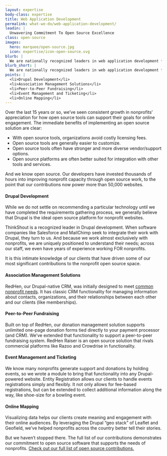 ```yaml
---
layout: expertise
body-class: expertise
title: Web Application Development
permalink: what-we-do/web-application-development/
leadin: |
  Unwavering Commitment To Open Source Excellence
class: open-source
images:
  hero: marquee/open-source.jpg
  icon: expertise/icon-open-source.svg
blurb: |
  We are nationally recognized leaders in web application development for nonprofits. Geeks at heart, we love playing on the bleeding edge of web technology, which also happens to ensure we're adding the most possible value to our clients. One thing we don't waver on is our commitment to engineering excellence and open source, as demonstrated by the more than 50,000 websites running on our contributions.
blurb_short: |
  We are nationally recognized leaders in web application development for nonprofits. Geeks at heart, we love playing on the bleeding edge of web technology.
points: |
  <li>Drupal Development</li>
  <li>Association Management Solutions</li>
  <li>Peer-to-Peer Fundraising</li>
  <li>Event Management and Ticketing</li>
  <li>Online Mapping</li>
---
```


Over the last 15 years or so, we’ve seen consistent growth in nonprofits’ appreciation for how open source tools can support their goals for online engagement. The immediate benefits of implementing an open source solution are clear:

* With open source tools, organizations avoid costly licensing fees.
* Open source tools are generally easier to customize.
* Open source tools often have stronger and more diverse vendor/support options.
* Open source platforms are often better suited for integration with other tools and services.

And we know open source. Our developers have invested thousands of hours into improving nonprofit capacity through open source work, to the point that our contributions now power more than 50,000 websites.

#### Drupal Development

While we do not settle on recommending a particular technology until we have completed the requirements gathering process, we generally believe that Drupal is the ideal open source platform for nonprofit websites.

ThinkShout is a recognized leader in Drupal development. When software companies like Salesforce and MailChimp seek to integrate their work with Drupal, they turn to us. And because we work almost exclusively with nonprofits, we are uniquely positioned to understand their needs; across our staff, we even have years of experience working FOR nonprofits.

It is this intimate knowledge of our clients that have driven some of our most significant contributions to the nonprofit open source space.

#### Association Management Solutions

RedHen, our Drupal-native CRM, was initially designed to meet [common nonprofit needs]({{site.baseurl}}/expertise/engagement-tools/). It has classic CRM functionality for managing information about contacts, organizations, and their relationships between each other and our clients (like memberships).

#### Peer-to-Peer Fundraising

Built on top of RedHen, our donation management solution supports unlimited one-page donation forms tied directly to your payment processor (and CRM). We’ve extended that functionality to support a peer-to-peer fundraising system. RedHen Raiser is an open source solution that rivals commercial platforms like Razoo and Crowdrise in functionality.

#### Event Management and Ticketing

We know many nonprofits generate support and donations by holding events, so we wrote a module to bring that functionality into any Drupal-powered website. Entity Registration allows our clients to handle events registrations simply and flexibly. It not only allows for fee-based registrations, but can be extended to collect additional information along the way, like shoe-size for a bowling event.

#### Online Mapping

Visualizing data helps our clients create meaning and engagement with their online audiences. By leveraging the Drupal “geo stack” of Leaflet and Geofield, we’ve helped nonprofits across the country better tell their stories.

But we haven’t stopped there. The full list of our contributions demonstrates our commitment to open source software that supports the needs of nonprofits. [Check out our full list of open source contributions.]({{site.baseurl}}/expertise/open-source-contributions/)
